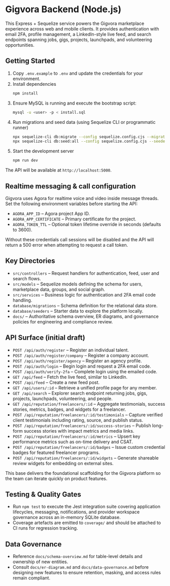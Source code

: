 # Gigvora Backend (Node.js)

This Express + Sequelize service powers the Gigvora marketplace experience across web and mobile clients. It provides authentication with email 2FA, profile management, a LinkedIn-style live feed, and search endpoints spanning jobs, gigs, projects, launchpads, and volunteering opportunities.

## Getting Started

1. Copy `.env.example` to `.env` and update the credentials for your environment.
2. Install dependencies
   ```bash
   npm install
   ```
3. Ensure MySQL is running and execute the bootstrap script:
   ```bash
   mysql -u <user> -p < install.sql
   ```
4. Run migrations and seed data (using Sequelize CLI or programmatic runner)
   ```bash
   npx sequelize-cli db:migrate --config sequelize.config.cjs --migrations-path database/migrations
   npx sequelize-cli db:seed:all --config sequelize.config.cjs --seeders-path database/seeders
   ```
5. Start the development server
   ```bash
   npm run dev
   ```

The API will be available at `http://localhost:5000`.

## Realtime messaging & call configuration

Gigvora uses Agora for realtime voice and video inside message threads. Set the following environment variables before starting the API:

- `AGORA_APP_ID` – Agora project App ID.
- `AGORA_APP_CERTIFICATE` – Primary certificate for the project.
- `AGORA_TOKEN_TTL` – Optional token lifetime override in seconds (defaults to 3600).

Without these credentials call sessions will be disabled and the API will return a 500 error when attempting to request a call token.

## Key Directories

- `src/controllers` – Request handlers for authentication, feed, user and search flows.
- `src/models` – Sequelize models defining the schema for users, marketplace data, groups, and social graph.
- `src/services` – Business logic for authentication and 2FA email code handling.
- `database/migrations` – Schema definition for the relational data store.
- `database/seeders` – Starter data to explore the platform locally.
- `docs/` – Authoritative schema overview, ER diagrams, and governance policies for engineering and compliance review.

## API Surface (initial draft)

- `POST /api/auth/register` – Register an individual talent.
- `POST /api/auth/register/company` – Register a company account.
- `POST /api/auth/register/agency` – Register an agency profile.
- `POST /api/auth/login` – Begin login and request a 2FA email code.
- `POST /api/auth/verify-2fa` – Complete login using the emailed code.
- `GET /api/feed` – Fetch the live feed, similar to LinkedIn.
- `POST /api/feed` – Create a new feed post.
- `GET /api/users/:id` – Retrieve a unified profile page for any member.
- `GET /api/search` – Explorer search endpoint returning jobs, gigs, projects, launchpads, volunteering, and people.
- `GET /api/reputation/freelancers/:id` – Aggregate testimonials, success stories, metrics, badges, and widgets for a freelancer.
- `POST /api/reputation/freelancers/:id/testimonials` – Capture verified client testimonials including rating, source, and publish status.
- `POST /api/reputation/freelancers/:id/success-stories` – Publish long-form success stories with impact metrics and media links.
- `POST /api/reputation/freelancers/:id/metrics` – Upsert key performance metrics such as on-time delivery and CSAT.
- `POST /api/reputation/freelancers/:id/badges` – Issue custom credential badges for featured freelancer programs.
- `POST /api/reputation/freelancers/:id/widgets` – Generate shareable review widgets for embedding on external sites.

This base delivers the foundational scaffolding for the Gigvora platform so the team can iterate quickly on product features.

## Testing & Quality Gates

- Run `npm test` to execute the Jest integration suite covering application lifecycles, messaging, notifications, and provider workspace governance across an in-memory SQLite database.
- Coverage artefacts are emitted to `coverage/` and should be attached to CI runs for regression tracking.

## Data Governance

- Reference `docs/schema-overview.md` for table-level details and ownership of new entities.
- Consult `docs/er-diagram.md` and `docs/data-governance.md` before designing new features to ensure retention, masking, and access rules remain compliant.
